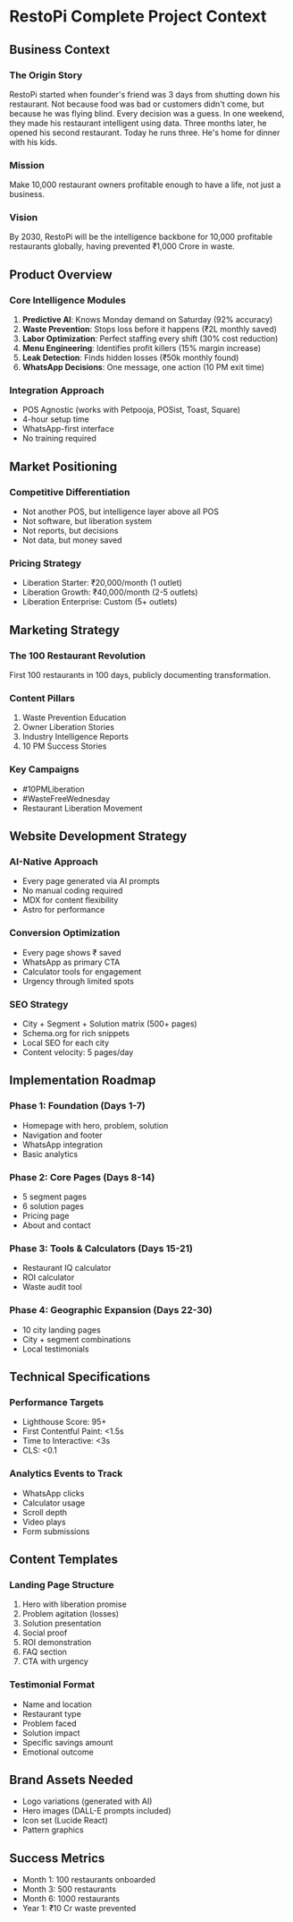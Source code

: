 # RestoPi Complete Project Context

## Business Context

### The Origin Story
RestoPi started when founder's friend was 3 days from shutting down his restaurant. Not because food was bad or customers didn't come, but because he was flying blind. Every decision was a guess. In one weekend, they made his restaurant intelligent using data. Three months later, he opened his second restaurant. Today he runs three. He's home for dinner with his kids.

### Mission
Make 10,000 restaurant owners profitable enough to have a life, not just a business.

### Vision
By 2030, RestoPi will be the intelligence backbone for 10,000 profitable restaurants globally, having prevented ₹1,000 Crore in waste.

## Product Overview

### Core Intelligence Modules
1. **Predictive AI**: Knows Monday demand on Saturday (92% accuracy)
2. **Waste Prevention**: Stops loss before it happens (₹2L monthly saved)
3. **Labor Optimization**: Perfect staffing every shift (30% cost reduction)
4. **Menu Engineering**: Identifies profit killers (15% margin increase)
5. **Leak Detection**: Finds hidden losses (₹50k monthly found)
6. **WhatsApp Decisions**: One message, one action (10 PM exit time)

### Integration Approach
- POS Agnostic (works with Petpooja, POSist, Toast, Square)
- 4-hour setup time
- WhatsApp-first interface
- No training required

## Market Positioning

### Competitive Differentiation
- Not another POS, but intelligence layer above all POS
- Not software, but liberation system
- Not reports, but decisions
- Not data, but money saved

### Pricing Strategy
- Liberation Starter: ₹20,000/month (1 outlet)
- Liberation Growth: ₹40,000/month (2-5 outlets)
- Liberation Enterprise: Custom (5+ outlets)

## Marketing Strategy

### The 100 Restaurant Revolution
First 100 restaurants in 100 days, publicly documenting transformation.

### Content Pillars
1. Waste Prevention Education
2. Owner Liberation Stories
3. Industry Intelligence Reports
4. 10 PM Success Stories

### Key Campaigns
- #10PMLiberation
- #WasteFreeWednesday
- Restaurant Liberation Movement

## Website Development Strategy

### AI-Native Approach
- Every page generated via AI prompts
- No manual coding required
- MDX for content flexibility
- Astro for performance

### Conversion Optimization
- Every page shows ₹ saved
- WhatsApp as primary CTA
- Calculator tools for engagement
- Urgency through limited spots

### SEO Strategy
- City + Segment + Solution matrix (500+ pages)
- Schema.org for rich snippets
- Local SEO for each city
- Content velocity: 5 pages/day

## Implementation Roadmap

### Phase 1: Foundation (Days 1-7)
- Homepage with hero, problem, solution
- Navigation and footer
- WhatsApp integration
- Basic analytics

### Phase 2: Core Pages (Days 8-14)
- 5 segment pages
- 6 solution pages
- Pricing page
- About and contact

### Phase 3: Tools & Calculators (Days 15-21)
- Restaurant IQ calculator
- ROI calculator
- Waste audit tool

### Phase 4: Geographic Expansion (Days 22-30)
- 10 city landing pages
- City + segment combinations
- Local testimonials

## Technical Specifications

### Performance Targets
- Lighthouse Score: 95+
- First Contentful Paint: <1.5s
- Time to Interactive: <3s
- CLS: <0.1

### Analytics Events to Track
- WhatsApp clicks
- Calculator usage
- Scroll depth
- Video plays
- Form submissions

## Content Templates

### Landing Page Structure
1. Hero with liberation promise
2. Problem agitation (losses)
3. Solution presentation
4. Social proof
5. ROI demonstration
6. FAQ section
7. CTA with urgency

### Testimonial Format
- Name and location
- Restaurant type
- Problem faced
- Solution impact
- Specific savings amount
- Emotional outcome

## Brand Assets Needed
- Logo variations (generated with AI)
- Hero images (DALL-E prompts included)
- Icon set (Lucide React)
- Pattern graphics

## Success Metrics
- Month 1: 100 restaurants onboarded
- Month 3: 500 restaurants
- Month 6: 1000 restaurants
- Year 1: ₹10 Cr waste prevented